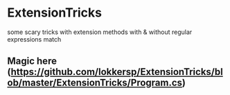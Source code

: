 # ExtensionTricks
some scary tricks with extension methods with &amp; without regular expressions match

## Magic here (https://github.com/lokkersp/ExtensionTricks/blob/master/ExtensionTricks/Program.cs)

